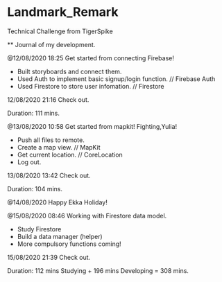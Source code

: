 # Landmark_Remark
Technical Challenge from TigerSpike

** Journal of my development.

@12/08/2020 18:25 Get started from connecting Firebase!
- Built storyboards and connect them.
- Used Auth to implement basic signup/login function. // Firebase Auth
- Used Firestore to store user infomation. // Firestore


12/08/2020 21:16 Check out.

Duration: 111 mins.



@13/08/2020 10:58 Get started from mapkit! Fighting,Yulia!
- Push all files to remote.
- Create a map view. // MapKit
- Get current location. // CoreLocation
- Log out.


13/08/2020 13:42 Check out.

Duration: 104 mins.


@14/08/2020 Happy Ekka Holiday!



@15/08/2020 08:46 Working with Firestore data model.
- Study Firestore
- Build a data manager (helper)
- More compulsory functions coming!


15/08/2020 21:39 Check out.

Duration: 112 mins Studying + 196 mins Developing = 308 mins.


